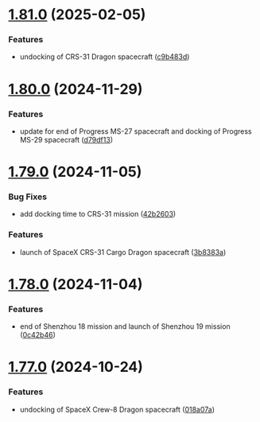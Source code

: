 # [1.81.0](https://github.com/corquaid/international-space-station-APIs/compare/v1.80.0...v1.81.0) (2025-02-05)


### Features

* undocking of CRS-31 Dragon spacecraft ([c9b483d](https://github.com/corquaid/international-space-station-APIs/commit/c9b483d37aa56c08538091756bf067a8c80dbf44))



# [1.80.0](https://github.com/corquaid/international-space-station-APIs/compare/v1.79.0...v1.80.0) (2024-11-29)


### Features

* update for end of Progress MS-27 spacecraft and docking of Progress MS-29 spacecraft ([d79df13](https://github.com/corquaid/international-space-station-APIs/commit/d79df1344f94c9aff4b0de299297d4135f8d7854))



# [1.79.0](https://github.com/corquaid/international-space-station-APIs/compare/v1.78.0...v1.79.0) (2024-11-05)


### Bug Fixes

* add docking time to CRS-31 mission ([42b2603](https://github.com/corquaid/international-space-station-APIs/commit/42b26038d19151e46cbc752d41caff1509ae8e52))


### Features

* launch of SpaceX CRS-31 Cargo Dragon spacecraft ([3b8383a](https://github.com/corquaid/international-space-station-APIs/commit/3b8383a84d34da87e5b755eb24494236518260b2))



# [1.78.0](https://github.com/corquaid/international-space-station-APIs/compare/v1.77.0...v1.78.0) (2024-11-04)


### Features

* end of Shenzhou 18 mission and launch of Shenzhou 19 mission ([0c42b46](https://github.com/corquaid/international-space-station-APIs/commit/0c42b46102547d262e2fafe0d002d2c2142301d9))



# [1.77.0](https://github.com/corquaid/international-space-station-APIs/compare/v1.76.0...v1.77.0) (2024-10-24)


### Features

* undocking of SpaceX Crew-8 Dragon spacecraft ([018a07a](https://github.com/corquaid/international-space-station-APIs/commit/018a07aff31e5cb2932a046675721770a85f746a))



